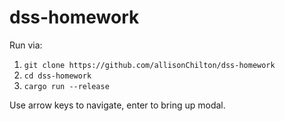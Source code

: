 # dss-homework

Run via:

1. `git clone https://github.com/allisonChilton/dss-homework`
2. `cd dss-homework`
3. `cargo run --release`

Use arrow keys to navigate, enter to bring up modal.
